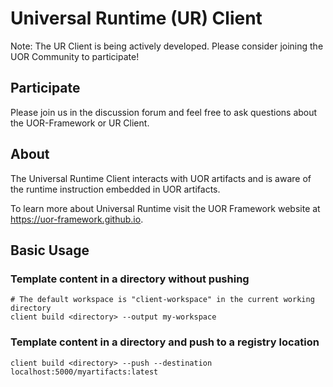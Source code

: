 # Universal Runtime (UR) Client
Note: The UR Client is being actively developed. Please consider joining the UOR Community to participate!

## Participate
Please join us in the discussion forum and feel free to ask questions about the UOR-Framework or UR Client.

## About
The Universal Runtime Client interacts with UOR artifacts and is aware of the runtime instruction
embedded in UOR artifacts.

To learn more about Universal Runtime visit the UOR Framework website at https://uor-framework.github.io.

## Basic Usage

### Template content in a directory without pushing 
```
# The default workspace is "client-workspace" in the current working directory
client build <directory> --output my-workspace
```

### Template content in a directory and push to a registry location
`client build <directory> --push --destination localhost:5000/myartifacts:latest`



